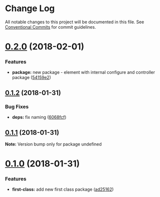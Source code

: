 # Change Log

All notable changes to this project will be documented in this file.
See [Conventional Commits](https://conventionalcommits.org) for commit guidelines.

<a name="0.2.0"></a>
# [0.2.0](https://github.com/PieElements/pie-test-elements/compare/v0.1.2...v0.2.0) (2018-02-01)


### Features

* **package:** new package - element with internal configure and controller package ([54159e2](https://github.com/PieElements/pie-test-elements/commit/54159e2))




<a name="0.1.2"></a>
## [0.1.2](https://github.com/PieElements/pie-test-elements/compare/v0.1.1...v0.1.2) (2018-01-31)


### Bug Fixes

* **deps:** fix naming ([6068fcf](https://github.com/PieElements/pie-test-elements/commit/6068fcf))




<a name="0.1.1"></a>
## [0.1.1](https://github.com/PieElements/pie-test-elements/compare/v0.1.0...v0.1.1) (2018-01-31)




**Note:** Version bump only for package undefined

<a name="0.1.0"></a>
# [0.1.0](https://github.com/PieElements/pie-test-elements/compare/v0.0.1...v0.1.0) (2018-01-31)


### Features

* **first-class:** add new first class package ([ad25162](https://github.com/PieElements/pie-test-elements/commit/ad25162))
